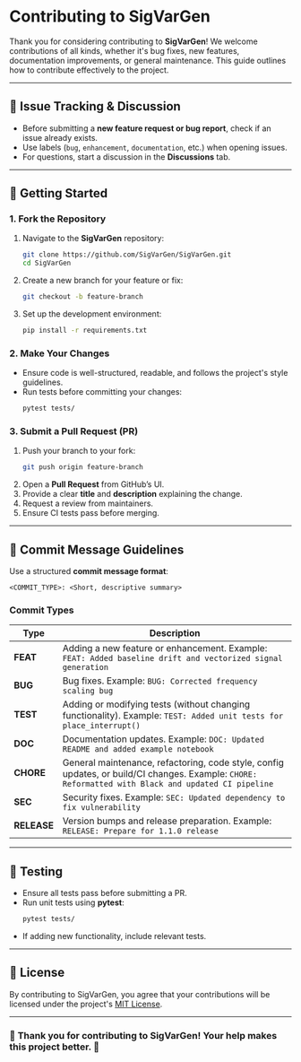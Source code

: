 # Contributing to **SigVarGen**  

Thank you for considering contributing to **SigVarGen**! We welcome contributions of all kinds, whether it's bug fixes, new features, documentation improvements, or general maintenance. This guide outlines how to contribute effectively to the project.

---

## 📌 **Issue Tracking & Discussion**
- Before submitting a **new feature request or bug report**, check if an issue already exists.
- Use labels (`bug`, `enhancement`, `documentation`, etc.) when opening issues.
- For questions, start a discussion in the **Discussions** tab.

---

## 📌 **Getting Started**  
### **1. Fork the Repository**  
1. Navigate to the **SigVarGen** repository:  
   ```bash
   git clone https://github.com/SigVarGen/SigVarGen.git
   cd SigVarGen
   ```
2. Create a new branch for your feature or fix:  
   ```bash
   git checkout -b feature-branch
   ```
3. Set up the development environment:  
   ```bash
   pip install -r requirements.txt
   ```

### **2. Make Your Changes**  
- Ensure code is well-structured, readable, and follows the project's style guidelines.
- Run tests before committing your changes:
   ```bash
   pytest tests/
   ```

### **3. Submit a Pull Request (PR)**  
1. Push your branch to your fork:  
   ```bash
   git push origin feature-branch
   ```
2. Open a **Pull Request** from GitHub’s UI.
3. Provide a clear **title** and **description** explaining the change.
4. Request a review from maintainers.
5. Ensure CI tests pass before merging.

---

## 📌 **Commit Message Guidelines**  

Use a structured **commit message format**:  
```
<COMMIT_TYPE>: <Short, descriptive summary>
```

### **Commit Types**
| Type     | Description |
|----------|------------|
| **FEAT** | Adding a new feature or enhancement. Example: `FEAT: Added baseline drift and vectorized signal generation` |
| **BUG**  | Bug fixes. Example: `BUG: Corrected frequency scaling bug` |
| **TEST** | Adding or modifying tests (without changing functionality). Example: `TEST: Added unit tests for place_interrupt()` |
| **DOC**  | Documentation updates. Example: `DOC: Updated README and added example notebook` |
| **CHORE** | General maintenance, refactoring, code style, config updates, or build/CI changes. Example: `CHORE: Reformatted with Black and updated CI pipeline` |
| **SEC**  | Security fixes. Example: `SEC: Updated dependency to fix vulnerability` |
| **RELEASE** | Version bumps and release preparation. Example: `RELEASE: Prepare for 1.1.0 release` |

---

## 📌 **Testing**
- Ensure all tests pass before submitting a PR.
- Run unit tests using **pytest**:
   ```bash
   pytest tests/
   ```
- If adding new functionality, include relevant tests.

---

## 📌 **License**
By contributing to SigVarGen, you agree that your contributions will be licensed under the project's [MIT License](../LICENSE).

---

### 🎉 **Thank you for contributing to SigVarGen! Your help makes this project better.** 🚀